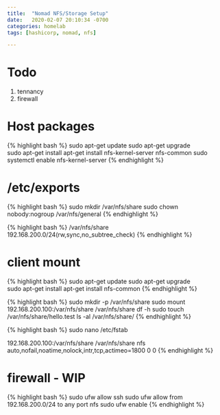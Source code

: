 ```yaml
---
title:  "Nomad NFS/Storage Setup"
date:   2020-02-07 20:10:34 -0700
categories: homelab
tags: [hashicorp, nomad, nfs]

---
```

# Todo 

1. tennancy
2. firewall

# Host packages

{% highlight bash %}
sudo apt-get update
sudo apt-get upgrade    
sudo apt-get install apt-get install nfs-kernel-server nfs-common 
sudo systemctl enable nfs-kernel-server
{% endhighlight %}

# /etc/exports

{% highlight bash %}
sudo mkdir /var/nfs/share
sudo chown nobody:nogroup /var/nfs/general
{% endhighlight %}

{% highlight bash %}
/var/nfs/share       192.168.200.0/24(rw,sync,no_subtree_check)
{% endhighlight %}

# client mount

{% highlight bash %}
sudo apt-get update
sudo apt-get upgrade    
sudo apt-get install apt-get install nfs-common 
{% endhighlight %}

{% highlight bash %}
sudo mkdir -p /var/nfs/share
sudo mount 192.168.200.100:/var/nfs/share /var/nfs/share
df -h
sudo touch /var/nfs/share/hello.test
ls -al /var/nfs/share/
{% endhighlight %}

{% highlight bash %}
sudo nano /etc/fstab

192.168.200.100:/var/nfs/share /var/nfs/share nfs auto,nofail,noatime,nolock,intr,tcp,actimeo=1800 0 0
{% endhighlight %}

# firewall - WIP

{% highlight bash %}
sudo ufw allow ssh
sudo ufw allow from 192.168.200.0/24 to any port nfs
sudo ufw enable
{% endhighlight %}